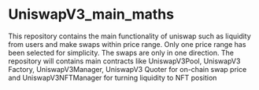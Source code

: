 # UniswapV3_main_maths
This repository contains the main functionality of uniswap such as liquidity from users and make swaps within price range. Only one price range has been selected for simplicity. The swaps are only in one direction. The repository will contains main contracts like UniswapV3Pool, UniswapV3 Factory, UniswapV3Manager, UniswapV3 Quoter for on-chain swap price and UniswapV3NFTManager for turning liquidity to NFT position 
